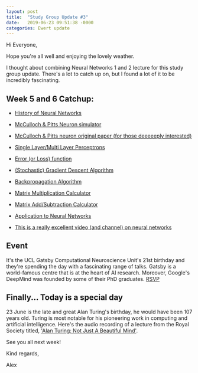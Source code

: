 ```yaml
---
layout: post
title:  "Study Group Update #3"
date:   2019-06-23 09:51:38 -0000
categories: Ewert update
---
```

Hi Everyone,

Hope you're all well and enjoying the lovely weather.

I thought about combining Neural Networks 1 and 2 lecture for this study group update. There's a lot to catch up on, but I found a lot of it to be incredibly fascinating.

## Week 5 and 6 Catchup:
* [History of Neural Networks](https://www.youtube.com/watch?v=6fXNiJXUheI)

* [McCulloch & Pitts Neuron simulator](https://justinmeiners.github.io/neural-nets-sim/)

* [McCulloch & Pitts neuron original paper (for those deeeeeply interested)](http://www.cse.chalmers.se/~coquand/AUTOMATA/mcp.pdf)

* [Single Layer/Multi Layer Perceptrons](https://computing.dcu.ie/~humphrys/Notes/Neural/single.neural.html)

* [Error (or Loss) function](https://www.youtube.com/watch?v=IVVVjBSk9N0)

* [(Stochastic) Gradient Descent Algorithm](https://www.youtube.com/watch?v=nhqo0u1a6fw)

* [Backpropagation Algorithm](https://hmkcode.github.io/ai/backpropagation-step-by-step/)

* [Matrix Multiplication Calculator](http://matrix.reshish.com/multiplication.php/)

* [Matrix Add/Subtraction Calculator](http://matrix.reshish.com/add&sub.php/)

* [Application to Neural Networks](https://www.mladdict.com/neural-network-simulator)

* [This is a really excellent video (and channel) on neural networks](https://www.youtube.com/watch?v=aircAruvnKk)

## Event

It's the UCL Gatsby Computational Neuroscience Unit's 21st birthday and they're spending the day with a fascinating range of talks. Gatsby is a world-famous centre that is at the heart of AI research. Moreover, Google's DeepMind was founded by some of their PhD graduates. [RSVP](https://www.eventbrite.co.uk/e/gatsby-computational-neuroscience-unit-21st-birthday-event-tickets-62708198911)

## Finally... Today is a special day

23 June is the late and great Alan Turing's birthday, he would have been 107 years old. Turing is most notable for his pioneering work in computing and artificial intelligence. Here's the audio recording of a lecture from the Royal Society titled, ['Alan Turing: Not Just A Beautiful Mind'](https://royalsociety.org/science-events-and-lectures/2012/alan-turing/).

See you all next week!

Kind regards,

Alex
